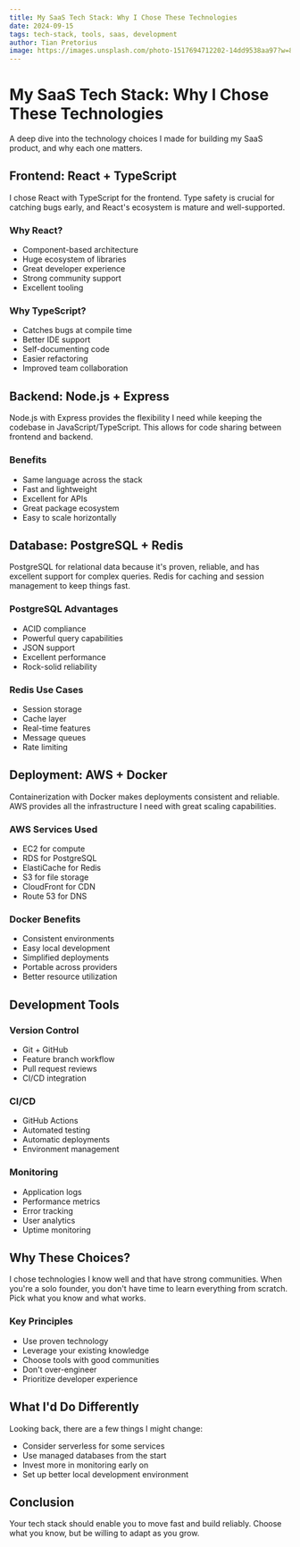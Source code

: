 ```yaml
---
title: My SaaS Tech Stack: Why I Chose These Technologies
date: 2024-09-15
tags: tech-stack, tools, saas, development
author: Tian Pretorius
image: https://images.unsplash.com/photo-1517694712202-14dd9538aa97?w=800&h=500&fit=crop
---
```


# My SaaS Tech Stack: Why I Chose These Technologies

A deep dive into the technology choices I made for building my SaaS product, and why each one matters.

## Frontend: React + TypeScript

I chose React with TypeScript for the frontend. Type safety is crucial for catching bugs early, and React's ecosystem is mature and well-supported.

### Why React?

- Component-based architecture
- Huge ecosystem of libraries
- Great developer experience
- Strong community support
- Excellent tooling

### Why TypeScript?

- Catches bugs at compile time
- Better IDE support
- Self-documenting code
- Easier refactoring
- Improved team collaboration

## Backend: Node.js + Express

Node.js with Express provides the flexibility I need while keeping the codebase in JavaScript/TypeScript. This allows for code sharing between frontend and backend.

### Benefits

- Same language across the stack
- Fast and lightweight
- Excellent for APIs
- Great package ecosystem
- Easy to scale horizontally

## Database: PostgreSQL + Redis

PostgreSQL for relational data because it's proven, reliable, and has excellent support for complex queries. Redis for caching and session management to keep things fast.

### PostgreSQL Advantages

- ACID compliance
- Powerful query capabilities
- JSON support
- Excellent performance
- Rock-solid reliability

### Redis Use Cases

- Session storage
- Cache layer
- Real-time features
- Message queues
- Rate limiting

## Deployment: AWS + Docker

Containerization with Docker makes deployments consistent and reliable. AWS provides all the infrastructure I need with great scaling capabilities.

### AWS Services Used

- EC2 for compute
- RDS for PostgreSQL
- ElastiCache for Redis
- S3 for file storage
- CloudFront for CDN
- Route 53 for DNS

### Docker Benefits

- Consistent environments
- Easy local development
- Simplified deployments
- Portable across providers
- Better resource utilization

## Development Tools

### Version Control

- Git + GitHub
- Feature branch workflow
- Pull request reviews
- CI/CD integration

### CI/CD

- GitHub Actions
- Automated testing
- Automatic deployments
- Environment management

### Monitoring

- Application logs
- Performance metrics
- Error tracking
- User analytics
- Uptime monitoring

## Why These Choices?

I chose technologies I know well and that have strong communities. When you're a solo founder, you don't have time to learn everything from scratch. Pick what you know and what works.

### Key Principles

- Use proven technology
- Leverage your existing knowledge
- Choose tools with good communities
- Don't over-engineer
- Prioritize developer experience

## What I'd Do Differently

Looking back, there are a few things I might change:

- Consider serverless for some services
- Use managed databases from the start
- Invest more in monitoring early on
- Set up better local development environment

## Conclusion

Your tech stack should enable you to move fast and build reliably. Choose what you know, but be willing to adapt as you grow.
